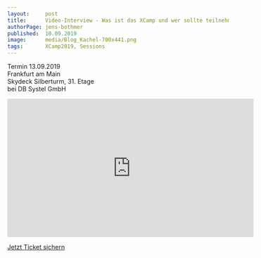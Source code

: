 ```yaml
---
layout:     post
title:      Video-Interview - Was ist das XCamp und wer sollte teilnehmen?
authorPage: jens-bothmer
published:  10.09.2019
image:      media/Blog_Kachel-700x441.png
tags:       XCamp2019, Sessions
---
```


Termin 13.09.2019<br>
Frankfurt am Main<br>
Skydeck Silberturm, 31. Etage<br>
bei DB Systel GmbH<br>

<iframe width="560" height="315" src="https://www.youtube.com/embed/4HbXMuR2eN0" frameborder="0" allow="accelerometer; autoplay; encrypted-media; gyroscope; picture-in-picture" allowfullscreen>Was ist das XCamp? Interview Dr. Christiane Gerigk und Jens Bothmer</iframe>

<a class="button turquoise big" target="_self" href="tickets">Jetzt Ticket sichern</a>
